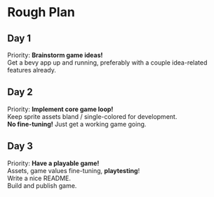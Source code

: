 # Rough Plan
## Day 1
Priority: __Brainstorm game ideas!__  
Get a bevy app up and running, preferably with a couple idea-related features already.

## Day 2
Priority: __Implement core game loop!__  
Keep sprite assets bland / single-colored for development.  
__No fine-tuning!__ Just get a working game going.

## Day 3
Priority: __Have a playable game!__  
Assets, game values fine-tuning, __playtesting__!  
Write a nice README.  
Build and publish game.

